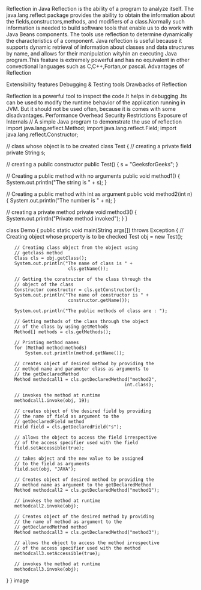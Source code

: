 Reflection in Java
Reflection is the ability of a program to analyze itself. The java.lang.reflect package provides the ability to obtain the information about the fields,constructors,methods, and modifiers of a class.Normally such information is needed to build software tools that enable us to do work with Java Beans components. The tools use reflection to determine dynamically the characteristics of a component.
Java reflection is useful because it supports dynamic retrieval of information about classes and data structures by name, and allows for their manipulation wityhin an executing Java program.This feature is extremely powerful and has no equivalent in other convectional languages such as C,C++,Fortan,or pascal.
Advantages of Reflection

Extensibility features
Debugging & Testing tools
Drawbacks of Reflection

Reflection is a powerful tool to inspect the code.It helps in debugging .Its can be used to modify the runtime behavior of the application running in JVM. But it should not be used often, because it is comes with some disadvantages.
Performance Overhead
Security Restrictions
Exposure of Internals
// A simple Java program to demonstrate the use of reflection
import java.lang.reflect.Method;
import java.lang.reflect.Field;
import java.lang.reflect.Constructor;
 
// class whose object is to be created
class Test
{
   // creating a private field
   private String s;
 
   // creating a public constructor
   public Test()  {  s = "GeeksforGeeks"; }
 
   // Creating a public method with no arguments
   public void method1()  {
       System.out.println("The string is " + s);
   }
 
   // Creating a public method with int as argument
   public void method2(int n)  {
       System.out.println("The number is " + n);
   }
 
   // creating a private method
   private void method3() {
       System.out.println("Private method invoked");
   }
}
 
class Demo
{
   public static void main(String args[]) throws Exception
   {
       // Creating object whose property is to be checked
       Test obj = new Test();
 
       // Creating class object from the object using
       // getclass method
       Class cls = obj.getClass();
       System.out.println("The name of class is " +
                           cls.getName());
 
       // Getting the constructor of the class through the
       // object of the class
       Constructor constructor = cls.getConstructor();
       System.out.println("The name of constructor is " +
                           constructor.getName());
 
       System.out.println("The public methods of class are : ");
 
       // Getting methods of the class through the object
       // of the class by using getMethods
       Method[] methods = cls.getMethods();
 
       // Printing method names
       for (Method method:methods)
           System.out.println(method.getName());
 
       // creates object of desired method by providing the
       // method name and parameter class as arguments to
       // the getDeclaredMethod
       Method methodcall1 = cls.getDeclaredMethod("method2",
                                                int.class);
 
       // invokes the method at runtime
       methodcall1.invoke(obj, 19);
 
       // creates object of the desired field by providing
       // the name of field as argument to the 
       // getDeclaredField method
       Field field = cls.getDeclaredField("s");
 
       // allows the object to access the field irrespective
       // of the access specifier used with the field
       field.setAccessible(true);
 
       // takes object and the new value to be assigned
       // to the field as arguments
       field.set(obj, "JAVA");
 
       // Creates object of desired method by providing the
       // method name as argument to the getDeclaredMethod
       Method methodcall2 = cls.getDeclaredMethod("method1");
 
       // invokes the method at runtime
       methodcall2.invoke(obj);
 
       // Creates object of the desired method by providing
       // the name of method as argument to the 
       // getDeclaredMethod method
       Method methodcall3 = cls.getDeclaredMethod("method3");
 
       // allows the object to access the method irrespective 
       // of the access specifier used with the method
       methodcall3.setAccessible(true);
 
       // invokes the method at runtime
       methodcall3.invoke(obj);
   }
}
image
